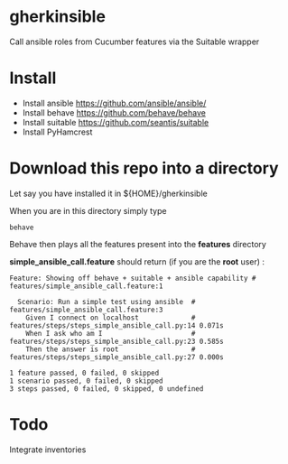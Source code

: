 # gherkinsible
Call ansible roles from Cucumber features via the Suitable wrapper

# Install

- Install ansible https://github.com/ansible/ansible/
- Install behave https://github.com/behave/behave
- Install suitable  https://github.com/seantis/suitable
- Install PyHamcrest

# Download this repo into a directory
Let say you have installed it in ${HOME}/gherkinsible

When you are in this directory simply type 
```
behave
```

Behave then plays all the features present into the **features** directory

**simple_ansible_call.feature** should return (if you are the **root** user) :

```
Feature: Showing off behave + suitable + ansible capability # features/simple_ansible_call.feature:1

  Scenario: Run a simple test using ansible  # features/simple_ansible_call.feature:3
    Given I connect on localhost             # features/steps/steps_simple_ansible_call.py:14 0.071s
    When I ask who am I                      # features/steps/steps_simple_ansible_call.py:23 0.585s
    Then the answer is root                  # features/steps/steps_simple_ansible_call.py:27 0.000s

1 feature passed, 0 failed, 0 skipped
1 scenario passed, 0 failed, 0 skipped
3 steps passed, 0 failed, 0 skipped, 0 undefined
```

# Todo
Integrate inventories

